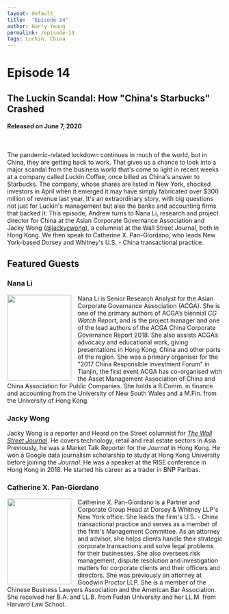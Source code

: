 ```yaml
---
layout: default
title:  "Episode 14"
author: Harry Yeung
permalink: /episode-14
tags: Luckin, China
---
```


# Episode 14
## The Luckin Scandal: How "China's Starbucks" Crashed
#### Released on June 7, 2020

<div id="buzzsprout-player-4058483"></div>
<script src="https://www.buzzsprout.com/699187/4058483-the-luckin-scandal-how-china-s-starbucks-crashed.js?container_id=buzzsprout-player-4058483&player=small" type="text/javascript" charset="utf-8"></script>
<br>

The pandemic-related lockdown continues in much of the world, but in China, they are getting back to work. That gives us a chance to look into a major scandal from the business world that's come to light in recent weeks at a company called Luckin Coffee, once billed as China's answer to Starbucks. The company, whose shares are listed in New York, shocked investors in April when it emerged it may have simply fabricated over $300 million of revenue last year. It's an extraordinary story, with big questions not just for Luckin's management but also the banks and accounting firms that backed it. This episode, Andrew turns to Nana Li, research and project director for China at the Asian Corporate Governance Association and Jacky Wong [(@jackycwong)](https://twitter.com/jackycwong?lang=en), a columnist at the Wall Street Journal, both in Hong Kong. We then speak to Catherine X. Pan-Giordano, who leads New York-based Dorsey and Whitney's U.S. - China transactional practice.

## Featured Guests

### Nana Li

<img src="https://user-images.githubusercontent.com/67763587/90299573-619fd680-de4b-11ea-8da3-fee3d5674d6e.png"
  style="width:150px;height:200px;margin-right:15px;"
  align="left" />
  <p>Nana Li is Senior Research Analyst for the Asian Corporate Governance Association (ACGA). She is one of the primary authors of ACGA’s biennial <i>CG Watch Report</i>, and is the project manager and one of the lead authors of the ACGA China Corporate Governance Report 2018. She also assists ACGA’s advocacy and educational work, giving presentations in Hong Kong, China and other parts of the region. She was a primary organiser for the "2017 China Responsible Investment Forum" in Tianjin, the first event ACGA has co-organised with the Asset Management Association of China and China Association for Public Companies. She holds a B.Comm. in finance and accounting from the University of New South Wales and a M.Fin. from the University of Hong Kong.</p>

### Jacky Wong

Jacky Wong is a reporter and Heard on the Street columnist for <a href="https://www.wsj.com/news/author/jacky-wong"><i>The Wall Street Journal</i></a>. He covers technology, retail and real estate sectors in Asia. Previously, he was a Market Talk Reporter for the <i>Journal</i> in Hong Kong. He won a Google data journalism scholarship to study at Hong Kong University before joining the <i>Journal</i>. He was a speaker at the RISE conference in Hong Kong in 2018. He started his career as a trader in BNP Paribas.

### Catherine X. Pan-Giordano

<img src="https://user-images.githubusercontent.com/67763587/90299916-e50df780-de4c-11ea-9f81-07eb1f675197.png"
  style="width:150px;height:200px;margin-right:15px;"
  align="left" />
  <p>Catherine X. Pan-Giordano is a Partner and Corporate Group Head at Dorsey & Whitney LLP's New York office. She leads the firm's U.S. - China transactional practice and serves as a member of the firm's Management Committee.  As an attorney and advisor, she helps clients handle their strategic corporate transactions and solve legal problems for their businesses. She also oversees risk management, dispute resolution and investigation matters for corporate clients and their officers and directors. She was previously an attorney at Goodwin Proctor LLP. She is a member of the Chinese Business Lawyers Association and the American Bar Association. She received her B.A. and LL.B. from Fudan University and her LL.M. from Harvard Law School.</p>
